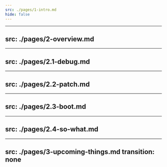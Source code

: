```yaml
---
src: ./pages/1-intro.md
hide: false
---
```


---
src: ./pages/2-overview.md
---

---
src: ./pages/2.1-debug.md
---

---
src: ./pages/2.2-patch.md
---

---
src: ./pages/2.3-boot.md
---

---
src: ./pages/2.4-so-what.md
---


---
src: ./pages/3-upcoming-things.md
transition: none
---
